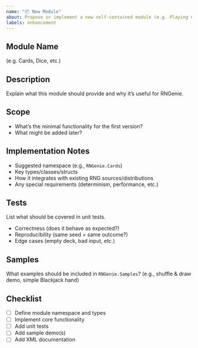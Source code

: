 ```yaml
---
name: "📦 New Module"
about: Propose or implement a new self-contained module (e.g. Playing Cards, Dice, etc.)
labels: enhancement
---
```


## Module Name
(e.g. Cards, Dice, etc.)

## Description
Explain what this module should provide and why it’s useful for RNGenie.

## Scope
- What’s the minimal functionality for the first version?
- What might be added later?

## Implementation Notes
- Suggested namespace (e.g., `RNGenie.Cards`)
- Key types/classes/structs
- How it integrates with existing RNG sources/distributions
- Any special requirements (determinism, performance, etc.)

## Tests
List what should be covered in unit tests.
- Correctness (does it behave as expected?)
- Reproducibility (same seed = same outcome?)
- Edge cases (empty deck, bad input, etc.)

## Samples
What examples should be included in `RNGenie.Samples`?
(e.g., shuffle & draw demo, simple Blackjack hand)

## Checklist
- [ ] Define module namespace and types
- [ ] Implement core functionality
- [ ] Add unit tests
- [ ] Add sample demo(s)
- [ ] Add XML documentation
